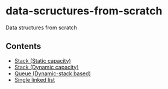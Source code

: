 # data-scructures-from-scratch
Data structures from scratch

## Contents
 - [Stack (Static capacity)](src/StaticStack.h)
 - [Stack (Dynamic capacity)](src/DynamicStack.h)
 - [Queue (Dynamic-stack based)](src/StaticQueue.h)
 - [Single linked list](src/SingleLinkedList.h)